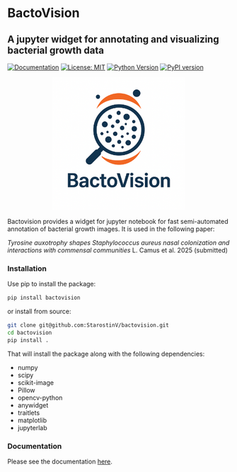 # BactoVision
## A jupyter widget for annotating and visualizing bacterial growth data

[![Documentation](https://img.shields.io/badge/docs-mkdocs-blue)](https://StarostinV.github.io/bactovision/)
[![License: MIT](https://img.shields.io/badge/License-MIT-yellow.svg)](https://opensource.org/licenses/MIT)
[![Python Version](https://img.shields.io/badge/python-3.7%2B-blue)](https://www.python.org/downloads/)
[![PyPI version](https://badge.fury.io/py/bactovision.svg)](https://badge.fury.io/py/bactovision)

<p align="center">
  <img src="docs/images/bactovision-logo.png" width="300" alt="BactoVision">
</p>


Bactovision provides a widget for jupyter notebook for fast semi-automated annotation of bacterial growth images. It is used in the following paper:

_Tyrosine auxotrophy shapes Staphylococcus aureus nasal colonization and interactions with commensal communities_ L. Camus et al. 2025 (submitted)


### Installation

Use pip to install the package:

```bash
pip install bactovision
```

or install from source:

```bash
git clone git@github.com:StarostinV/bactovision.git
cd bactovision
pip install .
```

That will install the package along with the following dependencies:

- numpy
- scipy
- scikit-image
- Pillow
- opencv-python
- anywidget
- traitlets
- matplotlib
- jupyterlab


### Documentation

Please see the documentation [here](https://StarostinV.github.io/bactovision/).
